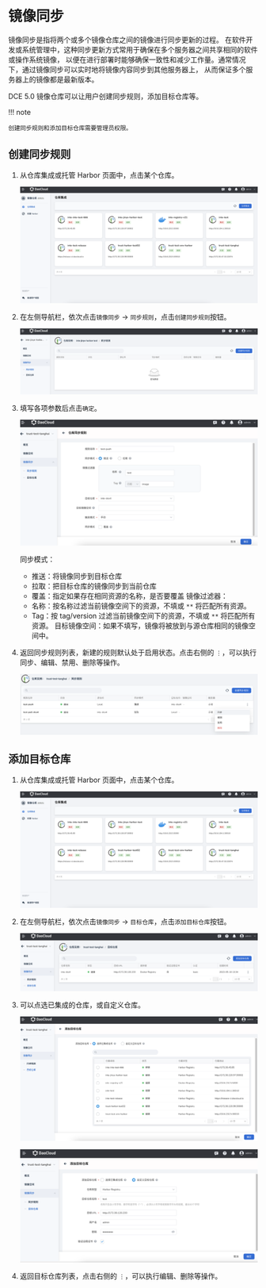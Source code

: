 # 镜像同步

镜像同步是指将两个或多个镜像仓库之间的镜像进行同步更新的过程。
在软件开发或系统管理中，这种同步更新方式常用于确保在多个服务器之间共享相同的软件或操作系统镜像，
以便在进行部署时能够确保一致性和减少工作量。通常情况下，通过镜像同步可以实时地将镜像内容同步到其他服务器上，
从而保证多个服务器上的镜像都是最新版本。

DCE 5.0 镜像仓库可以让用户创建同步规则，添加目标仓库等。

!!! note

    创建同步规则和添加目标仓库需要管理员权限。

## 创建同步规则

1. 从仓库集成或托管 Harbor 页面中，点击某个仓库。

    ![选择一个仓库](../images/sync00.png)

1. 在左侧导航栏，依次点击`镜像同步` -> `同步规则`，点击`创建同步规则`按钮。

    ![点击按钮](../images/sync01.png)

1. 填写各项参数后点击`确定`。

    ![配置参数](../images/sync02.png)

    同步模式：
    - 推送：将镜像同步到目标仓库
    - 拉取：把目标仓库的镜像同步到当前仓库
    - 覆盖：指定如果存在相同资源的名称，是否要覆盖
    镜像过滤器：
    - 名称：按名称过滤当前镜像空间下的资源，不填或 `**` 将匹配所有资源。
    - Tag：按 tag/version 过滤当前镜像空间下的资源，不填或 `**` 将匹配所有资源。
    目标镜像空间：如果不填写，镜像将被放到与源仓库相同的镜像空间中。

1. 返回同步规则列表，新建的规则默认处于启用状态。点击右侧的 `⋮`，可以执行同步、编辑、禁用、删除等操作。

    ![更多操作](../images/sync03.png)

## 添加目标仓库

1. 从仓库集成或托管 Harbor 页面中，点击某个仓库。

    ![选择一个仓库](../images/sync00.png)

1. 在左侧导航栏，依次点击`镜像同步` -> `目标仓库`，点击`添加目标仓库`按钮。

    ![点击按钮](../images/target01.png)

1. 可以点选已集成的仓库，或自定义仓库。

    ![选择](../images/target02.png)

    ![自定义](../images/target03.png)

1. 返回目标仓库列表，点击右侧的 `⋮`，可以执行编辑、删除等操作。
